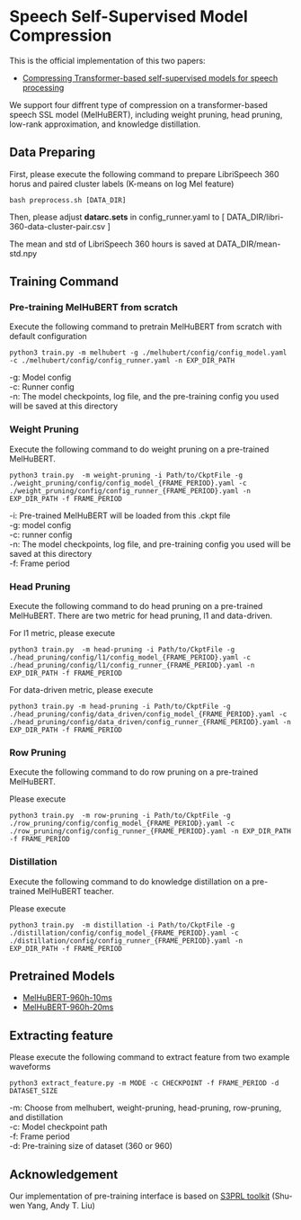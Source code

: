 # Speech Self-Supervised Model Compression
This is the official implementation of this two papers:
- [Compressing Transformer-based self-supervised models for speech processing](https://arxiv.org/abs/2211.09949)

We support four diffrent type of compression on a transformer-based speech SSL model (MelHuBERT), including weight pruning, head pruning, low-rank approximation, and knowledge distillation.

## Data Preparing
First, please execute the following command to prepare LibriSpeech 360 horus and paired cluster labels (K-means on log Mel feature)
```
bash preprocess.sh [DATA_DIR]
```

Then, please adjust **datarc.sets** in config_runner.yaml to [ DATA_DIR/libri-360-data-cluster-pair.csv ]

The mean and std of LibriSpeech 360 hours is saved at DATA_DIR/mean-std.npy

## Training Command 
### Pre-training MelHuBERT from scratch
Execute the following command to pretrain MelHuBERT from scratch with default configuration
```
python3 train.py -m melhubert -g ./melhubert/config/config_model.yaml -c ./melhubert/config/config_runner.yaml -n EXP_DIR_PATH 
```
-g: Model config \
-c: Runner config \
-n: The model checkpoints, log file, and the pre-training config you used will be saved at this directory 

### Weight Pruning
Execute the following command to do weight pruning on a pre-trained MelHuBERT. 

```
python3 train.py  -m weight-pruning -i Path/to/CkptFile -g ./weight_pruning/config/config_model_{FRAME_PERIOD}.yaml -c ./weight_pruning/config/config_runner_{FRAME_PERIOD}.yaml -n EXP_DIR_PATH -f FRAME_PERIOD
```

-i: Pre-trained MelHuBERT will be loaded from this .ckpt file \
-g: model config \
-c: runner config \
-n: The model checkpoints, log file, and pre-training config you used will be saved at this directory \
-f: Frame period

### Head Pruning
Execute the following command to do head pruning on a pre-trained MelHuBERT. 
There are two metric for head pruning, l1 and data-driven. 

For l1 metric, please execute
```
python3 train.py  -m head-pruning -i Path/to/CkptFile -g ./head_pruning/config/l1/config_model_{FRAME_PERIOD}.yaml -c ./head_pruning/config/l1/config_runner_{FRAME_PERIOD}.yaml -n EXP_DIR_PATH -f FRAME_PERIOD
```
For data-driven metric, please execute
```
python3 train.py -m head-pruning -i Path/to/CkptFile -g ./head_pruning/config/data_driven/config_model_{FRAME_PERIOD}.yaml -c ./head_pruning/config/data_driven/config_runner_{FRAME_PERIOD}.yaml -n EXP_DIR_PATH -f FRAME_PERIOD
```
<!-- 
-i: Pre-trained MelHuBERT will be loaded from this .ckpt file \
-g: model config \
-c: runner config \
-n: The model checkpoints, log file, and pre-training config you used will be saved at this directory -->

### Row Pruning 
Execute the following command to do row pruning on a pre-trained MelHuBERT.

Please execute
```
python3 train.py  -m row-pruning -i Path/to/CkptFile -g ./row_pruning/config/config_model_{FRAME_PERIOD}.yaml -c ./row_pruning/config/config_runner_{FRAME_PERIOD}.yaml -n EXP_DIR_PATH -f FRAME_PERIOD
```

### Distillation 
Execute the following command to do knowledge distillation on a pre-trained MelHuBERT teacher. 

Please execute
```
python3 train.py  -m distillation -i Path/to/CkptFile -g ./distillation/config/config_model_{FRAME_PERIOD}.yaml -c ./distillation/config/config_runner_{FRAME_PERIOD}.yaml -n EXP_DIR_PATH -f FRAME_PERIOD
```

<!-- -i: Pre-trained MelHuBERT will be loaded from this .ckpt file \
-g: model config \
-c: runner config \
-n: The model checkpoints, log file, and pre-training config you used will be saved at this directory -->
<!-- 
Choosing between "masked" and "nomasked" for **loss_param.type** in config_model.yaml. \
This parameter controls whether the input would be randomly masked. -->

## Pretrained Models 
- [MelHuBERT-960h-10ms](https://drive.google.com/file/d/18u2u-528uDh5T7R1bp1wvWJ2ygcrNlzx/view?usp=sharing)
- [MelHuBERT-960h-20ms](https://drive.google.com/file/d/1Fn_C5VoH5iV3LdvBEjvfAsbMPhWFFPdd/view?usp=sharing)

## Extracting feature 
Please execute the following command to extract feature from two example waveforms
```
python3 extract_feature.py -m MODE -c CHECKPOINT -f FRAME_PERIOD -d DATASET_SIZE
```

-m: Choose from melhubert, weight-pruning, head-pruning, row-pruning, and distillation \
-c: Model checkpoint path \
-f: Frame period \
-d: Pre-training size of dataset (360 or 960)

## Acknowledgement 
Our implementation of pre-training interface is based on [S3PRL toolkit](https://github.com/s3prl/s3prl) (Shu-wen Yang, Andy T. Liu)